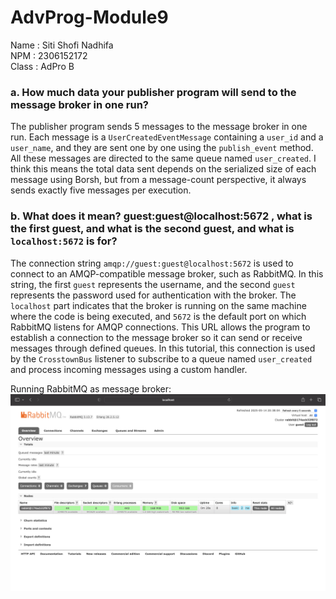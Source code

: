 # AdvProg-Module9
Name : Siti Shofi Nadhifa <br>
NPM : 2306152172 <br>
Class : AdPro B

### a. How much data your publisher program will send to the message broker in one run?
The publisher program sends 5 messages to the message broker in one run. Each message is a `UserCreatedEventMessage` containing a `user_id` and a `user_name`, and they are sent one by one using the `publish_event` method. All these messages are directed to the same queue named `user_created`. I think this means the total data sent depends on the serialized size of each message using Borsh, but from a message-count perspective, it always sends exactly five messages per execution.

### b. What does it mean? guest:guest@localhost:5672 , what is the first guest, and what is the second guest, and what is `localhost:5672` is for?
The connection string `amqp://guest:guest@localhost:5672` is used to connect to an AMQP-compatible message broker, such as RabbitMQ. In this string, the first `guest` represents the username, and the second `guest` represents the password used for authentication with the broker. The `localhost` part indicates that the broker is running on the same machine where the code is being executed, and `5672` is the default port on which RabbitMQ listens for AMQP connections. This URL allows the program to establish a connection to the message broker so it can send or receive messages through defined queues. In this tutorial, this connection is used by the `CrosstownBus` listener to subscribe to a queue named `user_created` and process incoming messages using a custom handler.

Running RabbitMQ as message broker:
![running RabbitMQ](/images/RabbitMQ.png)

